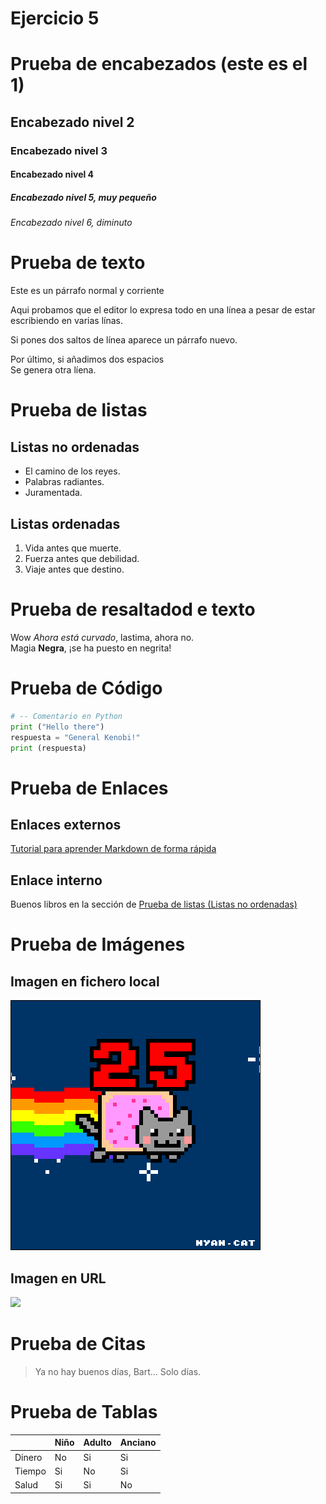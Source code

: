 # Ejercicio 5

# Prueba de encabezados (este es el 1)
## Encabezado nivel 2
### Encabezado nivel 3
#### Encabezado nivel 4
##### Encabezado nivel 5, muy pequeño
###### Encabezado nivel 6, diminuto

# Prueba de texto
Este es un párrafo normal y corriente


Aqui probamos que el editor
lo expresa todo en una línea a pesar
de estar escribiendo en varias línas.

Si pones dos saltos de línea
aparece un párrafo nuevo.

Por último, si añadimos dos espacios  
Se genera otra líena.

# Prueba de listas
## Listas no ordenadas
* El camino de los reyes.
* Palabras radiantes.
* Juramentada.

## Listas ordenadas
1. Vida antes que muerte.
2. Fuerza antes que debilidad.
3. Viaje antes que destino.

# Prueba de resaltadod e texto
Wow *Ahora está curvado*, lastima, ahora no.  
Magia **Negra**, ¡se ha puesto en negrita!

# Prueba de Código
```python
# -- Comentario en Python
print ("Hello there")
respuesta = "General Kenobi!"
print (respuesta)
```

# Prueba de Enlaces
## Enlaces externos

[Tutorial para aprender Markdown de forma rápida](https://youtu.be/dQw4w9WgXcQ)

## Enlace interno

Buenos libros en la sección de [Prueba de listas (Listas no ordenadas)](#Prueba-de-listas)

# Prueba de Imágenes  
## Imagen en fichero local
![](Ejercicio2-img1.gif)
## Imagen en URL
![](https://pbs.twimg.com/media/EfrF_LnUcAUyxxq?format=jpg&name=medium)

# Prueba de Citas
> Ya no hay buenos días, Bart... Solo días.
# Prueba de Tablas
|         | Niño   | Adulto | Anciano |
|---------|-------|------|------|
|  Dinero |   No    |   Si  |  Si   |
|  Tiempo |   Si     |   No  |  Si   |
|  Salud  |   Si    |   Si  |  No  |